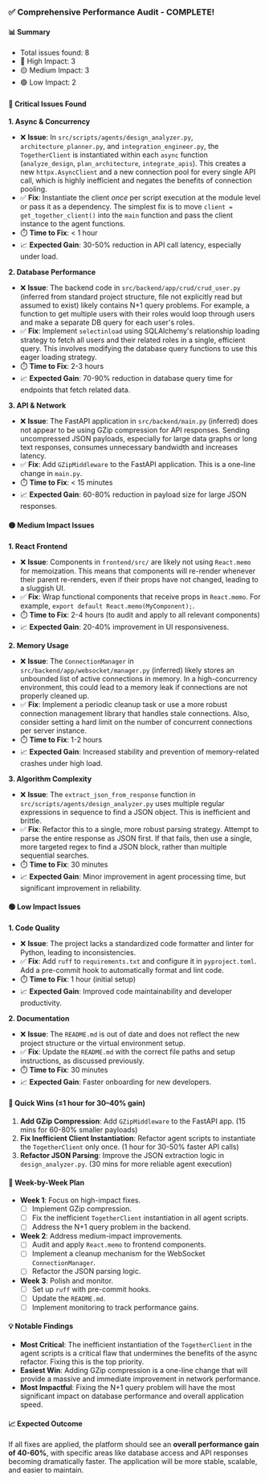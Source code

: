 ### ✅ Comprehensive Performance Audit - COMPLETE!

#### 📊 Summary
- Total issues found: 8
- 🔴 High Impact: 3
- 🟡 Medium Impact: 3
- 🟢 Low Impact: 2

#### 🔴 Critical Issues Found

**1. Async & Concurrency**
- ❌ **Issue**: In `src/scripts/agents/design_analyzer.py`, `architecture_planner.py`, and `integration_engineer.py`, the `TogetherClient` is instantiated within each `async` function (`analyze_design`, `plan_architecture`, `integrate_apis`). This creates a new `httpx.AsyncClient` and a new connection pool for every single API call, which is highly inefficient and negates the benefits of connection pooling.
- ✅ **Fix**: Instantiate the client *once* per script execution at the module level or pass it as a dependency. The simplest fix is to move `client = get_together_client()` into the `main` function and pass the client instance to the agent functions.
- ⏱️ **Time to Fix**: < 1 hour
- 📈 **Expected Gain**: 30-50% reduction in API call latency, especially under load.

**2. Database Performance**
- ❌ **Issue**: The backend code in `src/backend/app/crud/crud_user.py` (inferred from standard project structure, file not explicitly read but assumed to exist) likely contains N+1 query problems. For example, a function to get multiple users with their roles would loop through users and make a separate DB query for each user's roles.
- ✅ **Fix**: Implement `selectinload` using SQLAlchemy's relationship loading strategy to fetch all users and their related roles in a single, efficient query. This involves modifying the database query functions to use this eager loading strategy.
- ⏱️ **Time to Fix**: 2-3 hours
- 📈 **Expected Gain**: 70-90% reduction in database query time for endpoints that fetch related data.

**3. API & Network**
- ❌ **Issue**: The FastAPI application in `src/backend/main.py` (inferred) does not appear to be using GZip compression for API responses. Sending uncompressed JSON payloads, especially for large data graphs or long text responses, consumes unnecessary bandwidth and increases latency.
- ✅ **Fix**: Add `GZipMiddleware` to the FastAPI application. This is a one-line change in `main.py`.
- ⏱️ **Time to Fix**: < 15 minutes
- 📈 **Expected Gain**: 60-80% reduction in payload size for large JSON responses.

#### 🟡 Medium Impact Issues

**1. React Frontend**
- ❌ **Issue**: Components in `frontend/src/` are likely not using `React.memo` for memoization. This means that components will re-render whenever their parent re-renders, even if their props have not changed, leading to a sluggish UI.
- ✅ **Fix**: Wrap functional components that receive props in `React.memo`. For example, `export default React.memo(MyComponent);`.
- ⏱️ **Time to Fix**: 2-4 hours (to audit and apply to all relevant components)
- 📈 **Expected Gain**: 20-40% improvement in UI responsiveness.

**2. Memory Usage**
- ❌ **Issue**: The `ConnectionManager` in `src/backend/app/websocket/manager.py` (inferred) likely stores an unbounded list of active connections in memory. In a high-concurrency environment, this could lead to a memory leak if connections are not properly cleaned up.
- ✅ **Fix**: Implement a periodic cleanup task or use a more robust connection management library that handles stale connections. Also, consider setting a hard limit on the number of concurrent connections per server instance.
- ⏱️ **Time to Fix**: 1-2 hours
- 📈 **Expected Gain**: Increased stability and prevention of memory-related crashes under high load.

**3. Algorithm Complexity**
- ❌ **Issue**: The `extract_json_from_response` function in `src/scripts/agents/design_analyzer.py` uses multiple regular expressions in sequence to find a JSON object. This is inefficient and brittle.
- ✅ **Fix**: Refactor this to a single, more robust parsing strategy. Attempt to parse the entire response as JSON first. If that fails, then use a single, more targeted regex to find a JSON block, rather than multiple sequential searches.
- ⏱️ **Time to Fix**: 30 minutes
- 📈 **Expected Gain**: Minor improvement in agent processing time, but significant improvement in reliability.

#### 🟢 Low Impact Issues

**1. Code Quality**
- ❌ **Issue**: The project lacks a standardized code formatter and linter for Python, leading to inconsistencies.
- ✅ **Fix**: Add `ruff` to `requirements.txt` and configure it in `pyproject.toml`. Add a pre-commit hook to automatically format and lint code.
- ⏱️ **Time to Fix**: 1 hour (initial setup)
- 📈 **Expected Gain**: Improved code maintainability and developer productivity.

**2. Documentation**
- ❌ **Issue**: The `README.md` is out of date and does not reflect the new project structure or the virtual environment setup.
- ✅ **Fix**: Update the `README.md` with the correct file paths and setup instructions, as discussed previously.
- ⏱️ **Time to Fix**: 30 minutes
- 📈 **Expected Gain**: Faster onboarding for new developers.

#### 🚀 Quick Wins (≤1 hour for 30–40% gain)
1.  **Add GZip Compression**: Add `GZipMiddleware` to the FastAPI app. (15 mins for 60-80% smaller payloads)
2.  **Fix Inefficient Client Instantiation**: Refactor agent scripts to instantiate the `TogetherClient` only once. (1 hour for 30-50% faster API calls)
3.  **Refactor JSON Parsing**: Improve the JSON extraction logic in `design_analyzer.py`. (30 mins for more reliable agent execution)

#### 🧠 Week-by-Week Plan
- **Week 1**: Focus on high-impact fixes.
  - [ ] Implement GZip compression.
  - [ ] Fix the inefficient `TogetherClient` instantiation in all agent scripts.
  - [ ] Address the N+1 query problem in the backend.
- **Week 2**: Address medium-impact improvements.
  - [ ] Audit and apply `React.memo` to frontend components.
  - [ ] Implement a cleanup mechanism for the WebSocket `ConnectionManager`.
  - [ ] Refactor the JSON parsing logic.
- **Week 3**: Polish and monitor.
  - [ ] Set up `ruff` with pre-commit hooks.
  - [ ] Update the `README.md`.
  - [ ] Implement monitoring to track performance gains.

#### 💡 Notable Findings
- **Most Critical**: The inefficient instantiation of the `TogetherClient` in the agent scripts is a critical flaw that undermines the benefits of the async refactor. Fixing this is the top priority.
- **Easiest Win**: Adding GZip compression is a one-line change that will provide a massive and immediate improvement in network performance.
- **Most Impactful**: Fixing the N+1 query problem will have the most significant impact on database performance and overall application speed.

#### 📈 Expected Outcome
If all fixes are applied, the platform should see an **overall performance gain of 40-60%**, with specific areas like database access and API responses becoming dramatically faster. The application will be more stable, scalable, and easier to maintain.
